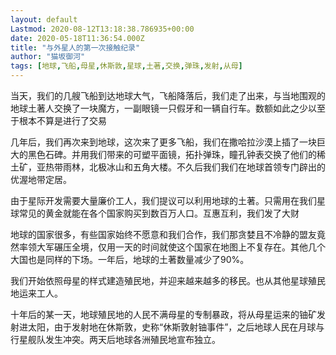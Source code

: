 ```yaml
---
layout: default
Lastmod: 2020-08-12T13:18:38.786935+00:00
date: 2020-05-18T11:36:54.000Z
title: "与外星人的第一次接触纪录"
author: "猫坂御河"
tags: [地球,飞船,母星,休斯敦,星球,土著,交换,弹珠,发射,从母]
---
```


当天，我们的几艘飞船到达地球大气，飞船降落后，我们走了出来，与当地围观的地球土著人交换了一块魔方，一副眼镜一只假牙和一辆自行车。数额如此之少以至于根本不算是进行了交易

几年后，我们再次来到地球，这次来了更多飞船，我们在撒哈拉沙漠上插了一块巨大的黑色石碑。并用我们带来的可塑平面镜，拓扑弹珠，瞳孔钟表交换了他们的稀土矿，亚热带雨林，北极冰山和五角大楼。不久后我们我们在地球首领专门辟出的优渥地带定居。

由于星际开发需要大量廉价工人，我们提议可以利用地球的土著。只需用在我们星球常见的黄金就能在各个国家购买到数百万人口。互惠互利，我们发了大财

地球的国家很多，有些国家始终不愿意和我们合作，我们那贪婪且不冷静的盟友竟然率领大军碾压全境，仅用一天的时间就使这个国家在地图上不复存在。其他几个大国也是同样的下场。一年后，地球的土著数量减少了90%。

我们开始依照母星的样式建造殖民地，并迎来越来越多的移民。也从其他星球殖民地运来工人。

十年后的某一天，地球殖民地的人民不满母星的专制暴政，将从母星运来的铀矿发射进太阳，由于发射地在休斯敦，史称“休斯敦射铀事件”，之后地球人民在月球与行星舰队发生冲突。两天后地球各洲殖民地宣布独立。

